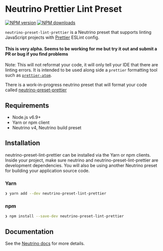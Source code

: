 # Neutrino Prettier Lint Preset
[![NPM version][npm-image]][npm-url] [![NPM downloads][npm-downloads]][npm-url]

`neutrino-preset-lint-prettier` is a Neutrino preset that supports linting JavaScript projects with [Prettier](https://github.com/prettier/prettier) ESLint
config.

#### This is very alpha. Seems to be working for me but try it out and submit a PR or bug if you find problems

Note: This will not reformat your code, it will only tell your IDE that there are linting errors. It is intended to be used along side a `prettier` formatting tool such as [`prettier-atom`](https://github.com/jlongster/prettier-atom).

There is a work-in-progress neutrino preset that will format your code called [neutrino-preset-prettier](https://github.com/SpencerCDixon/neutrino-preset-prettier)

## Requirements

* Node.js v6.9+
* Yarn or npm client
* Neutrino v4, Neutrino build preset

## Installation

neutrino-preset-lint-prettier can be installed via the Yarn or npm clients. Inside your project, make sure
neutrino and neutrino-preset-lint-prettier are development dependencies. You will also be using another
Neutrino preset for building your application source code.

### Yarn

```bash
❯ yarn add --dev neutrino-preset-lint-prettier
```

### npm

```bash
❯ npm install --save-dev neutrino-preset-lint-prettier
```

## Documentation

See the [Neutrino docs](https://neutrino.js.org/presets/neutrino-preset-airbnb-base/)
for more details.

[npm-image]: https://img.shields.io/npm/v/neutrino-preset-lint-prettier.svg
[npm-downloads]: https://img.shields.io/npm/dt/neutrino-preset-lint-prettier.svg
[npm-url]: https://npmjs.org/package/neutrino-preset-lint-prettier
